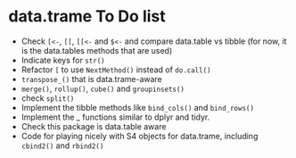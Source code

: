# data.trame To Do list

-   Check `[<-`, `[[`, `[[<-` and `$<-` and compare data.table vs tibble (for now, it is the data.tables methods that are used)
-   Indicate keys for `str()`
-   Refactor `[` to use `NextMethod()` instead of `do.call()`
-   `transpose_()` that is data.trame-aware
-   `merge()`, `rollup()`, `cube()` and `groupinsets()`
-   check `split()`
-   Implement the tibble methods like `bind_cols()` and `bind_rows()`
-   Implement the _ functions similar to dplyr and tidyr.
-   Check this package is data.table aware
-   Code for playing nicely with S4 objects for data.trame, including `cbind2()` and `rbind2()`
